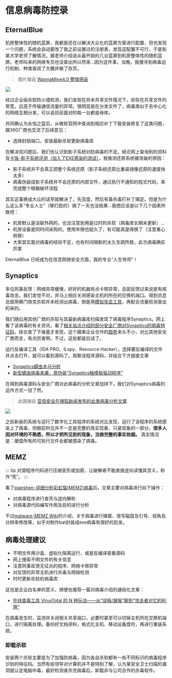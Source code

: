 # 信息病毒防控录

## EternalBlue

机房整体性的随机蓝屏，我都是还在以解决大众化的蓝屏方案进行配置，但也发现一个问题，系统会自动更改了我之前设置过的注册表，发现这配置不可行，于是和某大学老师了解情况，据老师介绍说从最开始的几台蓝屏到机房整体性的随机蓝屏。老师叫来的网络专员也没查出所以然来...因为这件事，当晚，我搜寻到病毒运行机制、种类查阅了大概并做了存页。

> 图片摘自 [WannaMine4.0 警惕感染](https://www.northsoar.com/News/detial/206)

![](https://ftp.bmp.ovh/imgs/2020/12/8b21fc82a2ded12d.jpg)


经过企业级杀软防火墙检测，我们发现在并未共享文件情况下，却存在共享文件的带宽，远高于传输通信流量的异常。很明显是在分发文件了，病毒类似于去中心化的网络互相分发，可以说目前面对的每一台都是母体。

共同确认为永恒之蓝后，从微软官网中查询到相应补丁下载安装修复了这类问题，跟360厂商也交流了后续意见：

* 选择封锁端口，安装最新杀软更新病毒库

在解决完问题后，我们也认识到影子系统对防病毒的不足。结合网上查询到的资料及[卡饭-影子系统评测（加入了EXE感染的测试）](https://bbs.kafan.cn/thread-1778185-1-1.html)，我推测还原系统被攻破的原因：

* 影子系统并不会真正把整个系统还原（影子系统还原比重装镜像还原的速度快太多）
* 病毒伪装成影子系统并不会还原的内部文件，通过执行不通知的程式代码，来完成整个暗箱破坏流程

其实这事换成大众的话早就解决了，先百度，然后有毒杀毒打补丁搞定。但是为什么这么多“专业人士”（够打脸的）搞了一天也没结果...我想应该是以下几个因素所致吧：

* 机房默认是没联外网的，也没注意到用是过时的杀软（病毒库长期未更新）...
* 机房设备是同时间采购的，使用年限也挺久了，有可能真是得换了（注意重心转移）
* 大家其实面对病毒的经验不足，也有时间隔断的太久生疏所致，此次病毒确实厉害

EternalBlue 已经成为在信息网络安全方面，我的专业“人生导师”！

## Synaptics

多位同事反馈：网络异常缓慢，好好的机器有点卡顿异常，总部反馈过来说是有病毒攻击，我们发觉不对，并马上相应关闭感染主机的所在的交换机端口。得到讯息总部用赛门铁克杀软并未检测出病毒，倒是用[模拟攻击工具](https://www.cebnet.com.cn/20180504/102487944.html)，再配合流量检测查出的来的。

我们随后用其他厂商的杀软与其最新病毒库扫描发现了病毒程序Synaptics。网上看了该病毒的有关资讯，看了[相关站点介绍的部分安全厂商对Synaptics的病毒特征码](https://www.file.net/process/synaptics.exe.html)，结合查了下维基才发现，这个跟某企业合作的[趋势](https://zh.wikipedia.org/wiki/%E8%B6%A8%E5%8B%A2%E7%A7%91%E6%8A%80)来头不小，对比其他安全厂商而言，有点厉害啊。不过，这些都是后话了。

运行反编译工具（IDA PRO、ILspy、Resource Hacker），选择要反编译的文件并点击打开，就可以看到源码了。观察该程序源码，并结合下方链接文章

* [Synaptics蠕虫木马分析](https://www.cnblogs.com/Gj-Dreamer/p/11353230.html)
* [新型蠕虫病毒来袭，竟伪装“Synaptics触摸板驱动程序”](https://news.tianyancha.com/ll_sjzzxzmr3j.html)

在得到病毒源码与安全厂商对此病毒的分析文章加持下，我们对Synaptics病毒的运作方式一目了然。

> 此图摘自 [亚信安全在搜狐新闻发布的此类病毒分析文章](https://www.sohu.com/a/360817037_648183)

![](https://ftp.bmp.ovh/imgs/2020/12/517bebd1e0541032.png)

之前新装的系统与运行了数字化工具程序的系统对比发现，运行了该程序的系统感染上了病毒，但眼前所见并不一定是完整的真实现象，只是现象的一部分。**很多人因对环境的不熟悉，所以才把所见到的现象，当做完整的事实依据。** 真实情况是：硬盘所有的可执行文件全都被感染了病毒。


## MEMZ

::: tip
对源程序代码进行压缩变形或加密，让破解者不能直接逆向读懂其含义，称作“壳”。
:::

看了[pianshen-详细分析彩虹猫(MEMZ)病毒](https://www.pianshen.com/article/1636845701/)后，文章主要对病毒进行如下操作：

* 对病毒程序进行查壳与逆向解析
* 对病毒源代码编写作用及目的进行分析

不过[malware-MEMZ Wiki](https://malware.wikia.org/zh/wiki/MEMZ)的介绍，关于病毒进行弹窗、改写磁盘及引导、视角及分辨率修改等，似乎对制作bat封装成exe病毒有很好的启发。

## 病毒处理建议

* 不明文件用沙盒、虚拟化隔离运行，或是反编译查看源码
* 网上搜索不明文件的有关信息
* 注意同事反馈无征兆的程序、网络卡顿异常
* 对反馈的异常主机进行杀毒与网络检测
* 时时更新杀软的病毒库

这也是企业白名单的意义，顺便也推荐一篇对病毒介绍的通俗化文章：
* [在线查毒工具 VirusTotal 的 N 种玩法——从“误报/漏报”聊到“攻击者对它的利用”](https://program-think.blogspot.com/2020/03/VirusTotal-Tricks.html)

在病毒发生时，监测并关闭相关共享端口，必要时甚至可以切掉主机所在交换机端口，进行隔离处理。备份好文档资料，格式化主机、移动设备盘符，再进行重装系统。

### 卸载杀软

安装两个杀软主要是为了加强防病毒，因为各自杀软都有一些不同标识的病毒程序识别的特征码。当然有些领导对计算机并不是特别了解，认为某安全卫士扫描的漏洞就认定电脑中毒，最好检测查杀完病毒后，卸载非与公司合作的杀毒软件。

